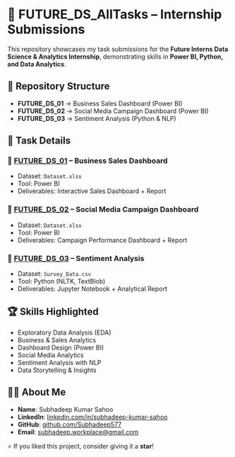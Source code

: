 # 🚀 FUTURE_DS_AllTasks – Internship Submissions  

This repository showcases my task submissions for the **Future Interns Data Science & Analytics Internship**, demonstrating skills in **Power BI, Python, and Data Analytics**.  

## 📂 Repository Structure  
- **FUTURE_DS_01** → Business Sales Dashboard (Power BI)  
- **FUTURE_DS_02** → Social Media Campaign Dashboard (Power BI)  
- **FUTURE_DS_03** → Sentiment Analysis (Python & NLP)  

## 📌 Task Details  

### 🔹 [FUTURE_DS_01](./FUTURE_DS_01) – Business Sales Dashboard  
- Dataset: `Dataset.xlsx`  
- Tool: Power BI  
- Deliverables: Interactive Sales Dashboard + Report  

### 🔹 [FUTURE_DS_02](./FUTURE_DS_02) – Social Media Campaign Dashboard  
- Dataset: `Dataset.xlsx`  
- Tool: Power BI  
- Deliverables: Campaign Performance Dashboard + Report  

### 🔹 [FUTURE_DS_03](./FUTURE_DS_03) – Sentiment Analysis  
- Dataset: `Survey_Data.csv`  
- Tool: Python (NLTK, TextBlob)  
- Deliverables: Jupyter Notebook + Analytical Report  

## 🏆 Skills Highlighted  
- Exploratory Data Analysis (EDA)  
- Business & Sales Analytics  
- Dashboard Design (Power BI)  
- Social Media Analytics  
- Sentiment Analysis with NLP  
- Data Storytelling & Insights  

## 👨‍💻 About Me  
- **Name**: Subhadeep Kumar Sahoo  
- **LinkedIn**: [linkedin.com/in/subhadeep-kumar-sahoo](https://www.linkedin.com/in/subhadeep-kumar-sahoo)  
- **GitHub**: [github.com/Subhadeep577](https://github.com/Subhadeep577)  
- **Email**: subhadeep.workplace@gmail.com  

⭐ If you liked this project, consider giving it a **star**!  
